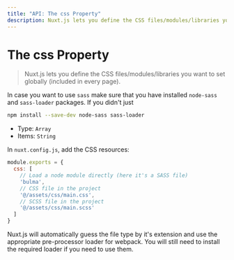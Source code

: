 ```yaml
---
title: "API: The css Property"
description: Nuxt.js lets you define the CSS files/modules/libraries you want to set globally (included in every page).
---
```


# The css Property

> Nuxt.js lets you define the CSS files/modules/libraries you want to set globally (included in every page).

In case you want to use ```sass``` make sure that you have installed ```node-sass``` and ```sass-loader``` packages. If you didn't  just

```sh
npm install --save-dev node-sass sass-loader
```

- Type: `Array`
 - Items: `String`

In `nuxt.config.js`, add the CSS resources:

```js
module.exports = {
  css: [
    // Load a node module directly (here it's a SASS file)
    'bulma',
    // CSS file in the project
    '@/assets/css/main.css',
    // SCSS file in the project
    '@/assets/css/main.scss'
  ]
}
```

Nuxt.js will automatically guess the file type by it's extension and use the appropriate pre-processor loader for webpack. You will still need to install the required loader if you need to use them.

